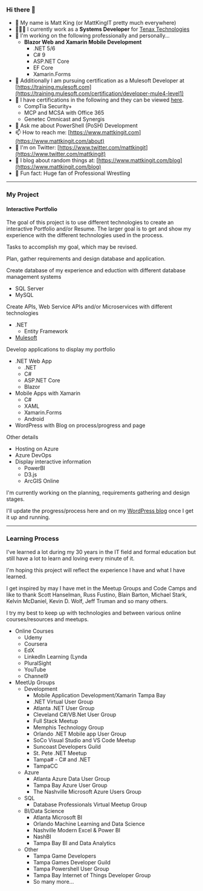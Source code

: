 ### Hi there 👋

- 🔭 My name is Matt King (or MattKingIT pretty much everywhere)
- 👨🏼‍💼 I currently work as a **Systems Developer** for [Tenax Technologies](https://tenaxtech.com)
- 🥼 I'm working on the following professionally and personally...
     - **Blazor Web and Xamarin Mobile Development**
          - .NET 5/6
          - C# 9
          - ASP.NET Core
          - EF Core
          - Xamarin.Forms
- 🌱 Additionally I am pursuing certification as a Mulesoft Developer at [https://training.mulesoft.com](https://training.mulesoft.com/certification/developer-mule4-level1)
- 🎇 I have certifications in the following and they can be viewed [here](https://www.credly.com/users/matthew-king.e33fd382).
     - CompTia Security+
     - MCP and MCSA with Office 365
     - Genetec Omnicast and Synergis
- 💬 Ask me about PowerShell (PoSH) Development
- 📫 How to reach me: [https://www.mattkingit.com](https://www.mattkingit.com/about)
- 🐥 I'm on Twitter: [https://www.twitter.com/mattkingit](https://www.twitter.com/mattkingit)
- 📘 I blog about random things at: [https://www.mattkingit.com/blog](https://www.mattkingit.com/blog)
- 🤼 Fun fact: Huge fan of Professional Wrestling

---
### My Project

#### Interactive Portfolio

The goal of this project is to use different technologies to create an interactive Portfolio and/or Resume. The larger goal is to get and show my experience with the different technologies used in the process. 
  
Tasks to accomplish my goal, which may be revised.

Plan, gather requirements and design database and application.

Create database of my experience and eduction with different database management systems
- SQL Server
- MySQL

Create APIs, Web Service APIs and/or Microservices with different technologies
- .NET
  - Entity Framework
- [Mulesoft](https://mattkingit.github.io/mattkingitdev-mule/)

Develop applications to display my portfolio
- .NET Web App
  - .NET
  - C#
  - ASP.NET Core
  - Blazor
- Mobile Apps with Xamarin
  - C#
  - XAML
  - Xamarin.Forms
  - Android 
- WordPress with Blog on process/progress and page

Other details
- Hosting on Azure
- Azure DevOps
- Display interactive information
  - PowerBI 
  - D3.js
  - ArcGIS Online 

I'm currently working on the planning, requirements gathering and design stages. 

I'll update the progress/process here and on my [WordPress blog](https://www.mattkingit.com/blog) once I get it up and running.

---
### Learning Process

I've learned a lot during my 30 years in the IT field and formal education but still have a lot to learn and loving every minute of it.

I'm hoping this project will reflect the experience I have and what I have learned. 

I get inspired by may I have met in the Meetup Groups and Code Camps and like to thank Scott Hanselman, Russ Fustino, Blain Barton, Michael Stark, Kelvin McDaniel, Kevin D. Wolf, Jeff Truman and so many others.

I try my best to keep up with technologies and between various online courses/resources and meetups.

- Online Courses
  - Udemy
  - Coursera
  - EdX
  - LinkedIn Learning (Lynda
  - PluralSight
  - YouTube
  - Channel9
- MeetUp Groups
  - Development
    - Mobile Application Development/Xamarin Tampa Bay
    - .NET Virtual User Group
    - Atlanta .NET User Group
    - Cleveland C#/VB.Net User Group
    - Full Stack Meetup
    - Memphis Technology Group
    - Orlando .NET Mobile app User Group
    - SoCo Visual Studio and VS Code Meetup
    - Suncoast Developers Guild
    - St. Pete .NET Meetup
    - Tampa# - C# and .NET
    - TampaCC
  - Azure
    - Atlanta Azure Data User Group
    - Tampa Bay Azure User Group
    - The Nashville Microsoft Azure Users Group
  - SQL
    - Database Professionals Virtual Meetup Group   
  - BI/Data Science
    - Atlanta Microsoft BI
    - Orlando Machine Learning and Data Science
    - Nashville Modern Excel & Power BI
    - NashBI
    - Tampa Bay BI and Data Analytics
  - Other
    - Tampa Game Developers
    - Tampa Games Developer Guild
    - Tampa Powershell User Group
    - Tampa Bay Internet of Things Developer Group
    - So many more...
<!--
**mattkingit/mattkingit** is a ✨ _special_ ✨ repository because its `README.md` (this file) appears on your GitHub profile.

tals-mule4>
- 👯 I’m looking to collaborate on ...
- 🤔 I’m looking for help with ...
.
- 😄 Pronouns: ...
.
-->
